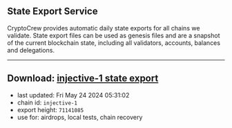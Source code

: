 ## State Export Service
CryptoCrew provides automatic daily state exports for all chains we validate. State export files can be used as genesis files and are a snapshot of the current blockchain state, including all validators, accounts, balances and delegations.

---
**Download: [injective-1 state export](https://dl-eu2.ccvalidators.com/SERVICE/injective/injective-1_export_71141085.json)**
---

- last updated: Fri May 24 2024 05:31:02
- chain id: `injective-1`
- export height: `71141085`
- use for: airdrops, local tests, chain recovery
